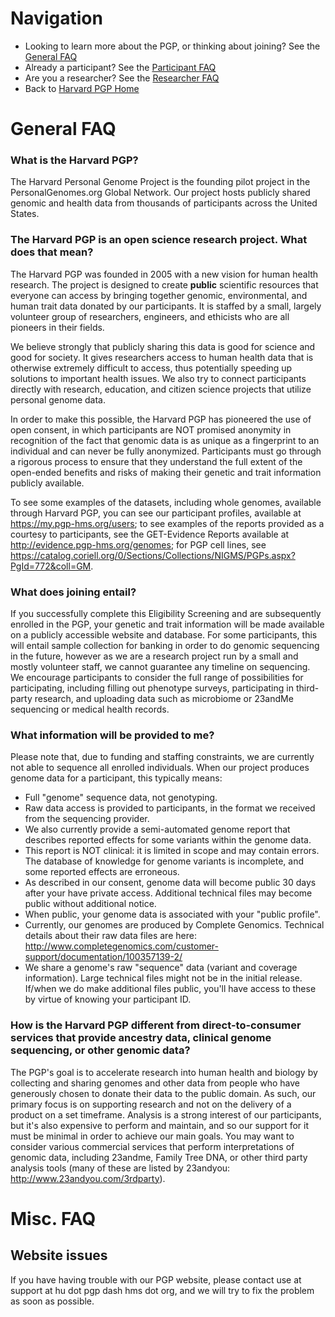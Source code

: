 # Navigation

* Looking to learn more about the PGP, or thinking about joining? See the [General FAQ](learn_more.md)
* Already a participant? See the [Participant FAQ](participant.md)
* Are you a researcher? See the [Researcher FAQ](researcher.md)
* Back to [Harvard PGP Home](http://my.pgp-hms.org)

# General FAQ
### What is the Harvard PGP?
The Harvard Personal Genome Project is the founding pilot project in the PersonalGenomes.org Global Network. Our project hosts publicly shared genomic and health data from thousands of participants across the United States.

### The Harvard PGP is an open science research project. What does that mean?
The Harvard PGP was founded in 2005 with a new vision for human health research. The project is designed to create **public** scientific resources that everyone can access by bringing together genomic, environmental, and human trait data donated by our participants. It is staffed by a small, largely volunteer group of researchers, engineers, and ethicists who are all pioneers in their fields.

We believe strongly that publicly sharing this data is good for science and good for society. It gives researchers access to human health data that is otherwise extremely difficult to access, thus potentially speeding up solutions to important health issues. We also try to connect participants directly with research, education, and citizen science projects that utilize personal genome data.

In order to make this possible, the Harvard PGP has pioneered the use of open consent, in which participants are NOT promised anonymity in recognition of the fact that genomic data is as unique as a fingerprint to an individual and can never be fully anonymized. Participants must go through a rigorous process to ensure that they understand the full extent of the open-ended benefits and risks of making their genetic and trait information publicly available.

To see some examples of the datasets, including whole genomes, available through Harvard PGP, you can see our participant profiles, available at https://my.pgp-hms.org/users; to see examples of the reports provided as a courtesy to participants, see the GET-Evidence Reports available at http://evidence.pgp-hms.org/genomes; for PGP cell lines, see https://catalog.coriell.org/0/Sections/Collections/NIGMS/PGPs.aspx?PgId=772&coll=GM.

### What does joining entail?
If you successfully complete this Eligibility Screening and are subsequently enrolled in the PGP, your genetic and trait information will be made available on a publicly accessible website and database. For some participants, this will entail sample collection for banking in order to do genomic sequencing in the future, however as we are a research project run by a small and mostly volunteer staff, we cannot guarantee any timeline on sequencing. We encourage participants to consider the full range of possibilities for participating, including filling out phenotype surveys, participating in third-party research, and uploading data such as microbiome or 23andMe sequencing or medical health records.

### What information will be provided to me?
Please note that, due to funding and staffing constraints, we are
currently not able to sequence all enrolled individuals. When our
project produces genome data for a participant, this typically means:

  * Full "genome" sequence data, not genotyping.
  * Raw data access is provided to participants, in the format we received from the sequencing provider.
  * We also currently provide a semi-automated genome report that describes reported effects for some variants within the genome data.
  * This report is NOT clinical: it is limited in scope and may contain errors.  The database of knowledge for genome variants is incomplete, and some reported effects are erroneous.
  * As described in our consent, genome data will become public 30 days after your have private access. Additional technical files may become public without additional notice.
  * When public, your genome data is associated with your "public profile".
  * Currently, our genomes are produced by Complete Genomics. Technical details about their raw data files are here: http://www.completegenomics.com/customer-support/documentation/100357139-2/
  * We share a genome's raw "sequence" data (variant and coverage information). Large technical files might not be in the initial release. If/when we do make additional files public, you'll have access to these by virtue of knowing your participant ID.

### How is the Harvard PGP different from direct-to-consumer services that provide ancestry data, clinical genome sequencing, or other genomic data?

The PGP's goal is to accelerate research into human health and biology by collecting and sharing genomes and other data from people who have generously chosen to donate their data to the public domain. As such, our primary focus is on supporting research and not on the delivery of a product on a set timeframe. Analysis is a strong interest of our participants, but it's also expensive to perform and maintain, and so our support for it must be minimal in order to achieve our main goals. You may want to consider various commercial services that perform interpretations of genomic data, including 23andme, Family Tree DNA, or other third party analysis tools (many of these are listed by 23andyou: http://www.23andyou.com/3rdparty).


# Misc. FAQ

## Website issues

If you have having trouble with our PGP website, please contact use at support at hu dot pgp dash hms dot org, and we will try to fix the problem as soon as possible.
